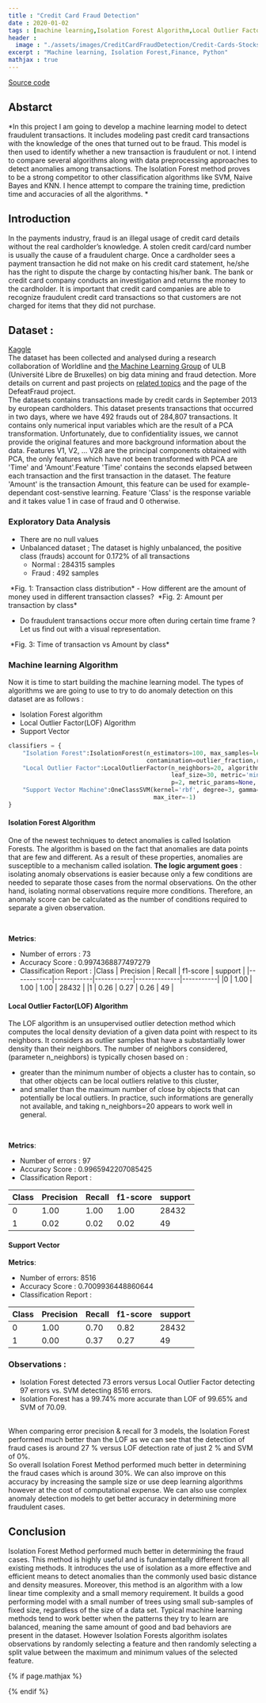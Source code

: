 ```yaml
---
title : "Credit Card Fraud Detection"
date : 2020-01-02
tags : [machine learning,Isolation Forest Algorithm,Local Outlier Factor,SVM,python]
header :
  image : "./assets/images/CreditCardFraudDetection/Credit-Cards-Stocks-Icon.png"
excerpt : "Machine learning, Isolation Forest,Finance, Python"
mathjax : true
---
```

[Source code](https://github.com/achafi/CreditCardFraudDetection)

## Abstarct
*In this project I am going to develop a machine learning model to detect fraudulent transactions. It includes modeling past credit card transactions with the knowledge of the ones that turned out to be fraud. This model is then used to identify whether a new transaction is fraudulent or not. I intend to compare several algorithms along with data preprocessing approaches to detect anomalies among transactions. The Isolation Forest method proves to be a strong competitor to other classification algorithms like SVM, Naive Bayes and KNN. I hence attempt to compare the training time, prediction time and accuracies of all the algorithms. 
*

## Introduction
In the payments industry, fraud is an illegal usage of credit card details without the real cardholder’s knowledge. A stolen credit card/card number is usually the cause of a fraudulent charge. Once a cardholder sees a payment transaction he did not make on his credit card statement, he/she has the right to dispute the charge by contacting his/her bank. The bank or credit card company conducts an investigation and returns the money to the cardholder. It is important that credit card companies are able to recognize fraudulent credit card transactions so that customers are not charged for items that they did not purchase.

## Dataset :
[Kaggle](https://www.kaggle.com/mlg-ulb/creditcardfraud)
<br>
The dataset has been collected and analysed during a research collaboration of Worldline and [the Machine Learning Group](http://mlg.ulb.ac.be) of ULB (Université Libre de Bruxelles) on big data mining and fraud detection. More details on current and past projects on [related topics](https://www.researchgate.net/project/Fraud-detection-5) and the page of the DefeatFraud project.
<br>
The datasets contains transactions made by credit cards in September 2013 by european cardholders.
This dataset presents transactions that occurred in two days, where we have 492 frauds out of 284,807 transactions. It contains only numerical input variables which are the result of a PCA transformation. Unfortunately, due to confidentiality issues, we cannot provide the original features and more background information about the data. Features V1, V2, … V28 are the principal components obtained with PCA, the only features which have not been transformed with PCA are 'Time' and 'Amount'.Feature 'Time' contains the seconds elapsed between each transaction and the first transaction in the dataset. The feature 'Amount' is the transaction Amount, this feature can be used for example-dependant cost-senstive learning. Feature 'Class' is the response variable and it takes value 1 in case of fraud and 0 otherwise.

### Exploratory Data Analysis
- There are no null values
- Unbalanced dataset ; The dataset is highly unbalanced, the positive class (frauds) account for 0.172% of all transactions
  - Normal : 284315 samples
  - Fraud : 492 samples
<img src="{{ site.url }}{{ site.baseurl }}/assets/images/CreditCardFraudDetection/histogram-class.png" alt="">
*Fig. 1: Transaction class distribution*
-  How different are the amount of money used in different transaction classes?

<img src="{{ site.url }}{{ site.baseurl }}/assets/images/CreditCardFraudDetection/amount-transaction.png" alt="">
*Fig. 2: Amount per transaction by class*

- Do fraudulent transactions occur more often during certain time frame ? Let us find out with a visual representation.
<img src="{{ site.url }}{{ site.baseurl }}/assets/images/CreditCardFraudDetection/time-amount.png" alt="">
*Fig. 3: Time of transaction vs Amount by class*

### Machine learning Algorithm
Now it is time to start building the machine learning model. The types of algorithms we are going to use to try to do anomaly detection on this dataset are as follows :
-  Isolation Forest algorithm
-  Local Outlier Factor(LOF) Algorithm
-  Support Vector

```python
classifiers = {
    "Isolation Forest":IsolationForest(n_estimators=100, max_samples=len(X),
                                       contamination=outlier_fraction,random_state=state, verbose=0),
    "Local Outlier Factor":LocalOutlierFactor(n_neighbors=20, algorithm='auto',
                                              leaf_size=30, metric='minkowski',
                                              p=2, metric_params=None, contamination=outlier_fraction),
    "Support Vector Machine":OneClassSVM(kernel='rbf', degree=3, gamma=0.1,nu=0.05,
                                         max_iter=-1)
}
```
#### Isolation Forest Algorithm
One of the newest techniques to detect anomalies is called Isolation Forests. The algorithm is based on the fact that anomalies are data points that are few and different. As a result of these properties, anomalies are susceptible to a mechanism called isolation.
**The logic argument goes** : isolating anomaly observations is easier because only a few conditions are needed to separate those cases from the normal observations. On the other hand, isolating normal observations require more conditions. Therefore, an anomaly score can be calculated as the number of conditions required to separate a given observation.

<br>

**Metrics**:
- Number of errors : 73
- Accuracy Score : 0.9974368877497279
- Classification Report :
|Class       | Precision  |  Recall    |  f1-score    |   support |
|------------|------------|------------|--------------|-----------|
|0           | 1.00       | 1.00       |  1.00        |   28432   |
|1           | 0.26       | 0.27       |  0.26        |   49      |

#### Local Outlier Factor(LOF) Algorithm
The LOF algorithm is an unsupervised outlier detection method which computes the local density deviation of a given data point with respect to its neighbors. It considers as outlier samples that have a substantially lower density than their neighbors. The number of neighbors considered, (parameter n_neighbors) is typically chosen based on :
- greater than the minimum number of objects a cluster has to contain, so that other objects can be local outliers relative to this cluster,
- and smaller than the maximum number of close by objects that can potentially be local outliers.
In practice, such informations are generally not available, and taking n_neighbors=20 appears to work well in general.
<br>

**Metrics**:
- Number of errors : 97
- Accuracy Score : 0.9965942207085425
- Classification Report :

|Class       | Precision  |  Recall    |  f1-score    |   support |
|------------|------------|------------|--------------|-----------|
|0           | 1.00       | 1.00       |  1.00        |   28432   |
|1           | 0.02       | 0.02       |  0.02        |   49      |

#### Support Vector
**Metrics**:
- Number of errors: 8516
- Accuracy Score : 0.7009936448860644
- Classification Report :

|Class       | Precision  |  Recall    |  f1-score    |   support |
|------------|------------|------------|--------------|-----------|
|0           | 1.00       | 0.70       |  0.82        |   28432   |
|1           | 0.00       | 0.37       |  0.27        |   49      |


### Observations :

- Isolation Forest detected 73 errors versus Local Outlier Factor detecting 97 errors vs. SVM detecting 8516 errors.
- Isolation Forest has a 99.74% more accurate than LOF of 99.65% and SVM of 70.09.
<br>
When comparing error precision & recall for 3 models, the Isolation Forest performed much better than the LOF as we can see that the detection of fraud cases is around 27 % versus LOF detection rate of just 2 % and SVM of 0%.
<br>
So overall Isolation Forest Method performed much better in determining the fraud cases which is around 30%.
We can also improve on this accuracy by increasing the sample size or use deep learning algorithms however at the cost of computational expense. We can also use complex anomaly detection models to get better accuracy in determining more fraudulent cases.

## Conclusion
Isolation Forest Method performed much better in determining the fraud cases. This method is highly useful and is fundamentally different from all existing methods. It introduces the use of isolation as a more effective and efficient means to detect anomalies than the commonly used basic distance and density measures. Moreover, this method is an algorithm with a low linear time complexity and a small memory requirement. It builds a good performing model with a small number of trees using small sub-samples of fixed size, regardless of the size of a data set. Typical machine learning methods tend to work better when the patterns they try to learn are balanced, meaning the same amount of good and bad behaviors are present in the dataset.
However Isolation Forests algorithm isolates observations by randomly selecting a feature and then randomly selecting a split value between the maximum and minimum values of the selected feature.


{% if page.mathjax %}
<script type="text/javascript" async
  src="https://cdn.mathjax.org/mathjax/latest/MathJax.js?config=TeX-MML-AM_CHTML">
</script>
{% endif %}